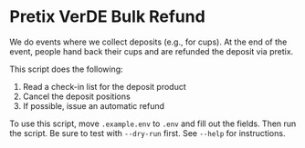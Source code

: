 # Pretix VerDE Bulk Refund

We do events where we collect deposits (e.g., for cups). At the end of the event, people hand back their cups and are refunded the deposit via pretix.

This script does the following:
1. Read a check-in list for the deposit product
2. Cancel the deposit positions
3. If possible, issue an automatic refund

To use this script, move `.example.env` to `.env` and fill out the fields. Then run the script. Be sure to test with `--dry-run` first. See `--help` for instructions.
